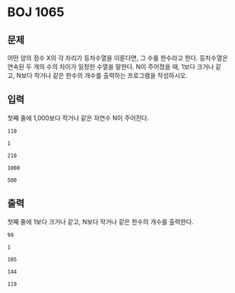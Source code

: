 # BOJ 1065

## 문제

어떤 양의 정수 X의 각 자리가 등차수열을 이룬다면, 그 수를 한수라고 한다. 등차수열은 연속된 두 개의 수의 차이가 일정한 수열을 말한다. N이 주어졌을 때, 1보다 크거나 같고, N보다 작거나 같은 한수의 개수를 출력하는 프로그램을 작성하시오. 



## 입력

첫째 줄에 1,000보다 작거나 같은 자연수 N이 주어진다.

```
110
```

```
1
```

```
210
```

```
1000
```

```
500
```

## 출력

첫째 줄에 1보다 크거나 같고, N보다 작거나 같은 한수의 개수를 출력한다.

```
99
```

```
1
```

```
105
```

```
144
```

```
119
```